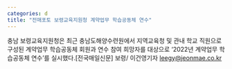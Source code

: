 ```yaml
---
categories: d
title: "전매포토 보령교육지원청 계약업무 학습공동체 연수"
---
```

충남 보령교육지원청은 최근 충남도해양수련원에서 지역교육청 및 관내 학교 직원으로 구성된 계약업무 학습공동체 회원과 연수 참여 희망자를 대상으로 ‘2022년 계약업무 학습공동체 연수’를 실시했다.[전국매일신문] 보령/ 이건영기자 leegy@jeonmae.co.kr